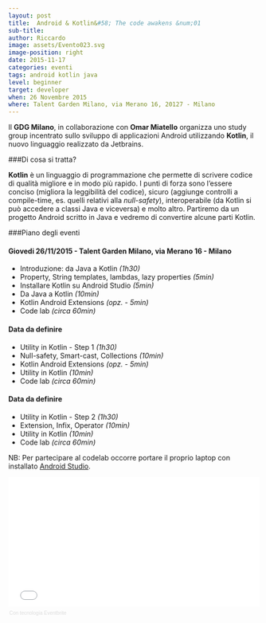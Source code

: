 ```yaml
---
layout: post
title:  Android & Kotlin&#58; The code awakens &num;01
sub-title: 
author: Riccardo
image: assets/Evento023.svg
image-position: right
date: 2015-11-17
categories: eventi
tags: android kotlin java
level: beginner
target: developer
when: 26 Novembre 2015
where: Talent Garden Milano, via Merano 16, 20127 - Milano
---
```


Il **GDG Milano**, in collaborazione con **Omar Miatello**  organizza uno study group incentrato sullo sviluppo di applicazioni Android utilizzando **Kotlin**, il nuovo linguaggio realizzato da Jetbrains.


###Di cosa si tratta?

**Kotlin** è un linguaggio di programmazione che permette di scrivere codice di qualità migliore e in modo più rapido. 
I punti di forza sono l’essere conciso (migliora la leggibilità del codice), sicuro (aggiunge controlli a compile-time, es. quelli relativi alla *null-safety*), interoperabile (da Kotlin si può accedere a classi Java e viceversa) e molto altro.
Partiremo da un progetto Android scritto in Java e vedremo di convertire alcune parti Kotlin.

###Piano degli eventi

#### Giovedi 26/11/2015 - Talent Garden Milano, via Merano 16 - Milano
* Introduzione: da Java a Kotlin *(1h30)*
* Property, String templates, lambdas, lazy properties *(5min)*
* Installare Kotlin su Android Studio *(5min)*
* Da Java a Kotlin *(10min)*
* Kotlin Android Extensions *(opz. - 5min)*
* Code lab *(circa 60min)*

#### Data da definire
* Utility in Kotlin - Step 1 *(1h30)*
* Null-safety, Smart-cast, Collections *(10min)*
* Kotlin Android Extensions *(opz. - 5min)*
* Utility in Kotlin *(10min)*
* Code lab *(circa 60min)*

#### Data da definire
* Utility in Kotlin - Step 2 *(1h30)*
* Extension, Infix, Operator *(10min)*
* Utility in Kotlin *(10min)*
* Code lab *(circa 60min)*

NB: Per partecipare al codelab occorre portare il proprio laptop con installato [Android Studio](https://developer.android.com/sdk/index.html).

<div style="width:100%; text-align:left;" ><iframe  src="//eventbrite.it/tickets-external?eid=19544119989&ref=etckt" frameborder="0" height="260" width="100%" vspace="0" hspace="0" marginheight="5" marginwidth="5" scrolling="auto" allowtransparency="true"></iframe><div style="font-family:Helvetica, Arial; font-size:10px; padding:5px 0 5px; margin:2px; width:100%; text-align:left;" ><a class="powered-by-eb" style="color: #dddddd; text-decoration: none;" target="_blank" href="http://www.eventbrite.it/r/etckt">Con tecnologia Eventbrite</a></div></div>